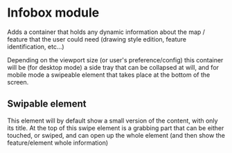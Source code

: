 # Infobox module

Adds a container that holds any dynamic information about the map / feature that the user could need (drawing style edition, feature identification, etc...)

Depending on the viewport size (or user's preference/config) this container will be (for desktop mode) a side tray that can be collapsed at will,
and for mobile mode a swipeable element that takes place at the bottom of the screen.

## Swipable element

This element will by default show a small version of the content, with only its title.
At the top of this swipe element is a grabbing part that can be either touched, or swiped, and can open up the whole element (and then show the feature/element whole information)
